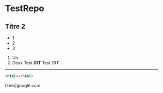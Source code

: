 # TestRepo

## Titre 2

+ 1
+ 2
+ 3
1. Un
2. Deux
Test **GIT**
Test *GIT*
___

```html
<html></html>
```

[Lien]google.com


